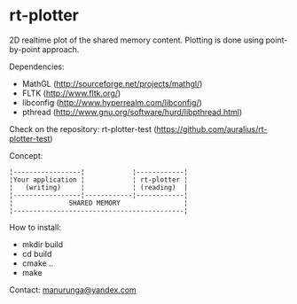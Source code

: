 rt-plotter
==========

2D realtime plot of the shared memory content.
Plotting is done using point-by-point approach.

Dependencies:
- MathGL (http://sourceforge.net/projects/mathgl/)
- FLTK (http://www.fltk.org/)
- libconfig (http://www.hyperrealm.com/libconfig/)
- pthread (http://www.gnu.org/software/hurd/libpthread.html)

Check on the repository: rt-plotter-test (https://github.com/auralius/rt-plotter-test)

Concept:
```
¦-----------------¦            ¦------------¦
¦Your application ¦            ¦ rt-plotter ¦
¦   (writing)     ¦            ¦ (reading)  |
¦-----------------¦------------¦------------¦
¦              SHARED MEMORY                ¦
¦-------------------------------------------¦
```
How to install:
- mkdir build
- cd build
- cmake ..
- make


Contact:
manurunga@yandex.com
